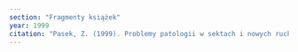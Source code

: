 ```yaml
---
section: "Fragmenty książek"
year: 1999
citation: "Pasek, Z. (1999). Problemy patologii w sektach i nowych ruchach religijnych. W M. Dymek (red.), Zjawiska patologii społecznej wśród dzieci i młodzieży. Sposoby zapobiegania (s. 100-120). Radom."
---
```

